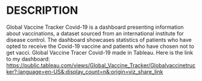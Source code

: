 # DESCRIPTION
Global Vaccine Tracker Covid-19 is a dashboard presenting information about vaccinations, a dataset sourced from an international institute for disease control. The dashboard showcases statistics of patients who have opted to receive the Covid-19 vaccine and patients who have chosen not to get vacci.
Global Vaccine Tracer Covid-19 made in Tableau. 
Here is the link to my dashboard:
https://public.tableau.com/views/Global_Vaccine_Tracker/Globalvaccinetrucker?:language=en-US&:display_count=n&:origin=viz_share_link
